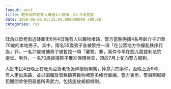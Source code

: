 ```yaml
---
layout: post
title: 旺角周四晚有人堵路4人被捕　3人今早提堂
date: 2020-06-06 03:35:04.000000000 +08:00
categories: rss
---
```


旺角亞皆老街近砵蘭街6月4日晚有人以雜物堵路，警方當晚拘捕4名年齡介乎21至70歲的本地男子。其中，兩名55歲男子各被暫控一項「在公眾地方作擾亂秩序行為」罪，一名21歲被捕男子被暫控一項「襲警」罪，案件今早在西九龍裁判法院提堂。另外，一名70歲被捕男子獲准保釋候查，須於7月上旬向警方報到。

大批市民4日晚上在旺角亞皆老街近砵蘭街聚集，悼念六四事件，至晚上近9時，有人走出馬路，並以圍欄及雪糕筒等雜物堵塞多條行車線。警方表示，警員制服疑犯期間曾使用最低所需武力，包括施放胡椒噴劑。
